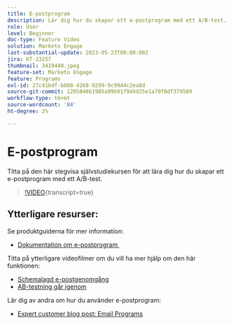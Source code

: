 ```yaml
---
title: E-postprogram
description: Lär dig hur du skapar ett e-postprogram med ett A/B-test.
role: User
level: Beginner
doc-type: Feature Video
solution: Marketo Engage
last-substantial-update: 2023-05-23T00:00:00Z
jira: KT-13257
thumbnail: 3419440.jpeg
feature-set: Marketo Engage
feature: Programs
exl-id: 27c41bdf-b808-4268-9299-9c9944c2ea8d
source-git-commit: 1205848b1985a99b91f9d4d25e1a79f0df379589
workflow-type: tm+mt
source-wordcount: '84'
ht-degree: 2%

---
```


# E-postprogram

Titta på den här stegvisa självstudiekursen för att lära dig hur du skapar ett e-postprogram med ett A/B-test.

>[!VIDEO](https://video.tv.adobe.com/v/3453371/?learn=on&captions=swe){transcript=true}


## Ytterligare resurser:

Se produktguiderna för mer information:
* [Dokumentation om e-postprogram &#x200B;](https://experienceleague.adobe.com/docs/marketo/using/product-docs/email-marketing/email-programs/creating-an-email-program/understanding-email-programs.html?lang=sv-SE)

Titta på ytterligare videofilmer om du vill ha mer hjälp om den här funktionen:
* [Schemalagd e-postgenomgång](https://experienceleague.adobe.com/docs/marketo-learn/tutorials/email-marketing/scheduled-email-watch.html?lang=sv-SE)
* [AB-testning går igenom](https://experienceleague.adobe.com/docs/marketo-learn/tutorials/email-marketing/ab-testing-watch.html?lang=sv-SE)

Lär dig av andra om hur du använder e-postprogram:
* [Expert customer blog post: Email Programs](https://nation.marketo.com/t5/product-blogs/marketo-success-series-email-programs/ba-p/304968)
